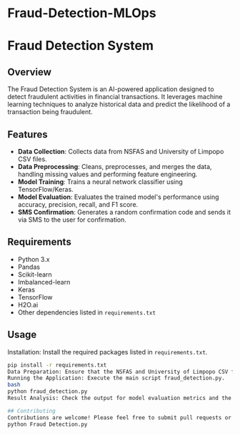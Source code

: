# Fraud-Detection-MLOps
# Fraud Detection System

## Overview
The Fraud Detection System is an AI-powered application designed to detect fraudulent activities in financial transactions. It leverages machine learning techniques to analyze historical data and predict the likelihood of a transaction being fraudulent.

## Features
- **Data Collection**: Collects data from NSFAS and University of Limpopo CSV files.
- **Data Preprocessing**: Cleans, preprocesses, and merges the data, handling missing values and performing feature engineering.
- **Model Training**: Trains a neural network classifier using TensorFlow/Keras.
- **Model Evaluation**: Evaluates the trained model's performance using accuracy, precision, recall, and F1 score.
- **SMS Confirmation**: Generates a random confirmation code and sends it via SMS to the user for confirmation.

## Requirements
- Python 3.x
- Pandas
- Scikit-learn
- Imbalanced-learn
- Keras
- TensorFlow
- H2O.ai
- Other dependencies listed in `requirements.txt`

## Usage
Installation: Install the required packages listed in `requirements.txt`.
   ```bash
   pip install -r requirements.txt
Data Preparation: Ensure that the NSFAS and University of Limpopo CSV files are available and correctly located. Update the file paths in the code if necessary.
Running the Application: Execute the main script fraud_detection.py.
bash
python fraud_detection.py
Result Analysis: Check the output for model evaluation metrics and the confirmation code sent via SMS.

## Contributing
Contributions are welcome! Please feel free to submit pull requests or open issues for any suggestions, bug fixes, or improvements.
python Fraud Detection.py
